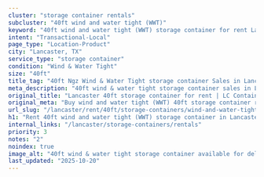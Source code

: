 ```yaml
---
cluster: "storage container rentals"
subcluster: "40ft wind and water tight (WWT)"
keyword: "40ft wind and water tight (WWT) storage container for rent Lancaster, TX"
intent: "Transactional-Local"
page_type: "Location-Product"
city: "Lancaster, TX"
service_type: "storage container"
condition: "Wind & Water Tight"
size: "40ft"
title_tag: "40ft Ngz Wind & Water Tight storage container Sales in Lancaster | LC Container"
meta_description: "40ft wind & water tight storage container sales in Lancaster. Fast delivery, competitive pricing. Serving storage containers area. Quote ID: IGJ. Call (214) 524-4168 for your free quote today."
original_title: "Lancaster 40ft storage container for rent | LC Container"
original_meta: "Buy wind and water tight (WWT) 40ft storage container rent with local delivery in Lancaster, TX. LC Container — local Since 2003. Request a fast quote today."
url_slug: "/lancaster/rent/40ft/storage-containers/wind-and-water-tight-wwt"
h1: "Rent 40ft wind and water tight (WWT) storage container in Lancaster"
internal_links: "/lancaster/storage-containers/rentals"
priority: 3
notes: "2"
noindex: true
image_alt: "40ft wind & water tight storage container available for delivery in Lancaster"
last_updated: "2025-10-20"
---
```


<!-- TODO: Add unique city/inventory copy, images, and internal links here. -->

